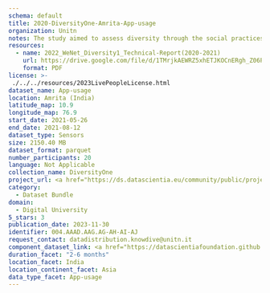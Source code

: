 ```yaml
---
schema: default
title: 2020-DiversityOne-Amrita-App-usage
organization: Unitn
notes: The study aimed to assess diversity through the social practices and daily behaviors of university students from eight different countries. The research was carried out in two phases. Initially, a large sample of students from Denmark, Italy, Mongolia, Paraguay, the United Kingdom, China, Mexico, and India, completed a survey on their social practices, as well as their socio-demographic, cultural, and psychological elements. In the second phase, a sub-sample of the respondents engaged in a four-week data collection by using an innovative smartphone application called iLog. This app collected data from thirty-four smartphone sensors around the clock, allowing for an in-depth investigation into the diversity and daily routines of university students across countries, both synchronically and diachronically.
resources:
  - name: 2022_WeNet_Diversity1_Technical-Report(2020-2021)
    url: https://drive.google.com/file/d/1TMrjkAEWRZ5xhETJKOCnERgh_Z06PO2E/view?usp=drive_link
    format: PDF
license: >-
 ./../../resources/2023LivePeopleLicense.html
dataset_name: App-usage
location: Amrita (India)
latitude_map: 10.9
longitude_map: 76.9
start_date: 2021-05-26
end_date: 2021-08-12
dataset_type: Sensors
size: 2150.40 MB
dataset_format: parquet
number_participants: 20
language: Not Applicable
collection_name: DiversityOne
project_url: <a href="https://ds.datascientia.eu/community/public/projects/2c45f74f-6538-4bb5-a67e-1e9c15d0307c">https://ds.datascientia.eu/community/public/projects/2c45f74f-6538-4bb5-a67e-1e9c15d0307c</a>
category: 
  - Dataset Bundle
domain: 
  - Digital University
5_stars: 3
publication_date: 2023-11-30
identifier: 004.AAAD.AAG.AG-AH-AI-AJ
request_contact: datadistribution.knowdive@unitn.it
component_dataset_link: <a href="https://datascientiafoundation.github.io/LivePeople/datasets/2020-DV1-Amrita-Application%20Event/">2020-DV1-Amrita-Application Event</a>, <a href="https://datascientiafoundation.github.io/LivePeople/datasets/2020-DV1-Amrita-Headset%20Plug%20Event/">2020-DV1-Amrita-Headset Plug Event</a>, <a href="https://datascientiafoundation.github.io/LivePeople/datasets/2020-DV1-Amrita-Music%20Event/">2020-DV1-Amrita-Music Event</a>, <a href="https://datascientiafoundation.github.io/LivePeople/datasets/2020-DV1-Amrita-Notification%20Event/">2020-DV1-Amrita-Notification Event</a>
duration_facet: "2-6 months"
location_facet: India
location_continent_facet: Asia
data_type_facet: App-usage
---
```

